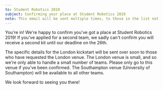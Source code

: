 ```yaml
---
to: Student Robotics 2019
subject: Confirming your place at Student Robotics 2019
note: This email will be sent multiple times, to those in the list not in the "Contacted" segment
---
```


You're in! We're happy to confirm you've got a place at Student Robotics 2019! If you've applied for a second team, we sadly can't confirm you will receive a second kit until our deadline on the 26th.

The specific details for the London kickstart will be sent over soon to those who have requested the London venue. The London venue is small, and so we're only able to handle a small number of teams. Please only go to this venue if you've been confirmed. The Southampton venue (University of Southampton) will be available to all other teams.

We look forward to seeing you there!

